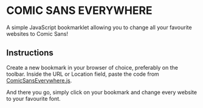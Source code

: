 # COMIC SANS EVERYWHERE
A simple JavaScript bookmarklet allowing you to change all your favourite websites to Comic Sans!

## Instructions
Create a new bookmark in your browser of choice, preferably on the toolbar.  Inside the URL or Location field, paste the code from [ComicSansEverywhere.js](/kyranjamie/ComicSansEverywhere/blob/master/ComicSansEverywhere.js).

And there you go, simply click on your bookmark and change every website to your favourite font.